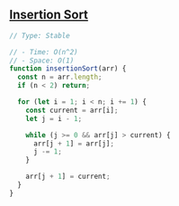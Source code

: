 ## [Insertion Sort](https://bigfrontend.dev/problem/implement-Insertion-Sort)

```js
// Type: Stable

// - Time: O(n^2)
// - Space: O(1)
function insertionSort(arr) {
  const n = arr.length;
  if (n < 2) return;

  for (let i = 1; i < n; i += 1) {
    const current = arr[i];
    let j = i - 1;

    while (j >= 0 && arr[j] > current) {
      arr[j + 1] = arr[j];
      j -= 1;
    }

    arr[j + 1] = current;
  }
}
```
